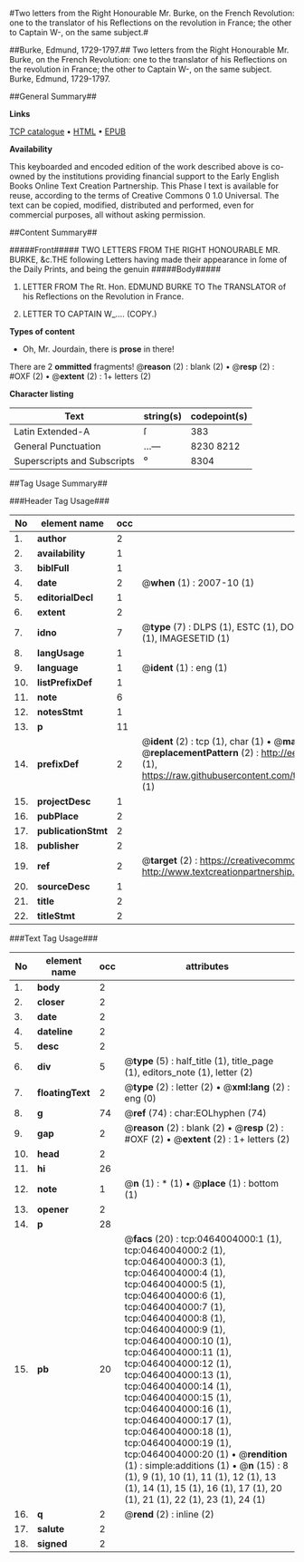 #Two letters from the Right Honourable Mr. Burke, on the French Revolution: one to the translator of his Reflections on the revolution in France; the other to Captain W-, on the same subject.#

##Burke, Edmund, 1729-1797.##
Two letters from the Right Honourable Mr. Burke, on the French Revolution: one to the translator of his Reflections on the revolution in France; the other to Captain W-, on the same subject.
Burke, Edmund, 1729-1797.

##General Summary##

**Links**

[TCP catalogue](http://www.ota.ox.ac.uk/tcp/)  • 
[HTML](http://tei.it.ox.ac.uk/tcp/Texts-HTML/free/004/004773197.html)  • 
[EPUB](http://tei.it.ox.ac.uk/tcp/Texts-EPUB/free/004/004773197.epub)

**Availability**

This keyboarded and encoded edition of the
	       work described above is co-owned by the institutions
	       providing financial support to the Early English Books
	       Online Text Creation Partnership. This Phase I text is
	       available for reuse, according to the terms of Creative
	       Commons 0 1.0 Universal. The text can be copied,
	       modified, distributed and performed, even for
	       commercial purposes, all without asking permission.


##Content Summary##

#####Front#####
TWO LETTERS FROM THE RIGHT HONOURABLE MR. BURKE, &c.THE following Letters having made their appearance in ſome of the Daily Prints, and being the genuin
#####Body#####

1. LETTER FROM The Rt. Hon. EDMUND BURKE TO The TRANSLATOR of his Reflections on the Revolution in France.

1. LETTER TO CAPTAIN W_…. (COPY.)

**Types of content**

  * Oh, Mr. Jourdain, there is **prose** in there!

There are 2 **ommitted** fragments! 
 @__reason__ (2) : blank (2)  •  @__resp__ (2) : #OXF (2)  •  @__extent__ (2) : 1+ letters (2)

**Character listing**


|Text|string(s)|codepoint(s)|
|---|---|---|
|Latin Extended-A|ſ|383|
|General Punctuation|…—|8230 8212|
|Superscripts             and Subscripts|⁰|8304|

##Tag Usage Summary##

###Header Tag Usage###

|No|element name|occ|attributes|
|---|---|---|---|
|1.|__author__|2||
|2.|__availability__|1||
|3.|__biblFull__|1||
|4.|__date__|2| @__when__ (1) : 2007-10 (1)|
|5.|__editorialDecl__|1||
|6.|__extent__|2||
|7.|__idno__|7| @__type__ (7) : DLPS (1), ESTC (1), DOCNO (1), TCP (1), GALEDOCNO (1), CONTENTSET (1), IMAGESETID (1)|
|8.|__langUsage__|1||
|9.|__language__|1| @__ident__ (1) : eng (1)|
|10.|__listPrefixDef__|1||
|11.|__note__|6||
|12.|__notesStmt__|1||
|13.|__p__|11||
|14.|__prefixDef__|2| @__ident__ (2) : tcp (1), char (1)  •  @__matchPattern__ (2) : ([0-9\-]+):([0-9IVX]+) (1), (.+) (1)  •  @__replacementPattern__ (2) : http://eebo.chadwyck.com/downloadtiff?vid=$1&page=$2 (1), https://raw.githubusercontent.com/textcreationpartnership/Texts/master/tcpchars.xml#$1 (1)|
|15.|__projectDesc__|1||
|16.|__pubPlace__|2||
|17.|__publicationStmt__|2||
|18.|__publisher__|2||
|19.|__ref__|2| @__target__ (2) : https://creativecommons.org/publicdomain/zero/1.0/ (1), http://www.textcreationpartnership.org/docs/. (1)|
|20.|__sourceDesc__|1||
|21.|__title__|2||
|22.|__titleStmt__|2||


###Text Tag Usage###

|No|element name|occ|attributes|
|---|---|---|---|
|1.|__body__|2||
|2.|__closer__|2||
|3.|__date__|2||
|4.|__dateline__|2||
|5.|__desc__|2||
|6.|__div__|5| @__type__ (5) : half_title (1), title_page (1), editors_note (1), letter (2)|
|7.|__floatingText__|2| @__type__ (2) : letter (2)  •  @__xml:lang__ (2) : eng (0)|
|8.|__g__|74| @__ref__ (74) : char:EOLhyphen (74)|
|9.|__gap__|2| @__reason__ (2) : blank (2)  •  @__resp__ (2) : #OXF (2)  •  @__extent__ (2) : 1+ letters (2)|
|10.|__head__|2||
|11.|__hi__|26||
|12.|__note__|1| @__n__ (1) : * (1)  •  @__place__ (1) : bottom (1)|
|13.|__opener__|2||
|14.|__p__|28||
|15.|__pb__|20| @__facs__ (20) : tcp:0464004000:1 (1), tcp:0464004000:2 (1), tcp:0464004000:3 (1), tcp:0464004000:4 (1), tcp:0464004000:5 (1), tcp:0464004000:6 (1), tcp:0464004000:7 (1), tcp:0464004000:8 (1), tcp:0464004000:9 (1), tcp:0464004000:10 (1), tcp:0464004000:11 (1), tcp:0464004000:12 (1), tcp:0464004000:13 (1), tcp:0464004000:14 (1), tcp:0464004000:15 (1), tcp:0464004000:16 (1), tcp:0464004000:17 (1), tcp:0464004000:18 (1), tcp:0464004000:19 (1), tcp:0464004000:20 (1)  •  @__rendition__ (1) : simple:additions (1)  •  @__n__ (15) : 8 (1), 9 (1), 10 (1), 11 (1), 12 (1), 13 (1), 14 (1), 15 (1), 16 (1), 17 (1), 20 (1), 21 (1), 22 (1), 23 (1), 24 (1)|
|16.|__q__|2| @__rend__ (2) : inline (2)|
|17.|__salute__|2||
|18.|__signed__|2||
